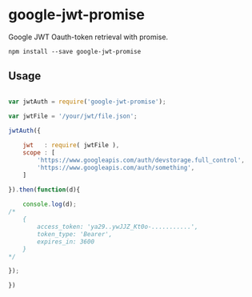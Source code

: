 
# google-jwt-promise


Google JWT Oauth-token retrieval with promise.

```
npm install --save google-jwt-promise
```

## Usage
```js

var jwtAuth = require('google-jwt-promise');

var jwtFile = '/your/jwt/file.json';

jwtAuth({
	
	jwt   : require( jwtFile ),
	scope : [
		'https://www.googleapis.com/auth/devstorage.full_control',
		'https://www.googleapis.com/auth/something',
	]

}).then(function(d){
	
	console.log(d);
/*
	{ 
		access_token: 'ya29..ywJJZ_Kt0o-...........',
		token_type: 'Bearer',
		expires_in: 3600 
	}
*/

});

})

```
